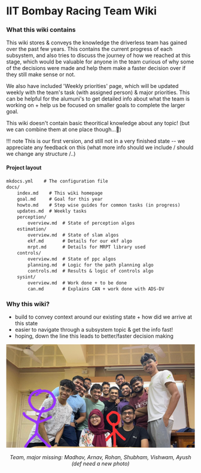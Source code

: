 # IIT Bombay Racing Team Wiki

### What this wiki contains

This wiki stores & conveys the knowledge the driverless team has gained over the past few years. This contains the current progress of each subsystem, and also tries to discuss the journey of how we reached at this stage, which would be valuable for anyone in the team curious of why some of the decisions were made and help them make a faster decision over if they still make sense or not.

We also have included 'Weekly priorities' page, which will be updated weekly with the team's task (with assigned person) & major priorities. This can be helpful for the alumuni's to get detailed info about what the team is working on + help us be focused on smaller goals to complete the larger goal.

This wiki doesn't contain basic theoritical knowledge about any topic! (but we can combine them at one place though...🤔)

!!! note
    This is our first version, and still not in a very finished state -- we appreciate any feedback on this (what more info should we include / should we change any structure /..)

#### Project layout

    mkdocs.yml    # The configuration file
    docs/
        index.md    # This wiki homepage
        goal.md     # Goal for this year
        howto.md    # Step wise guides for common tasks (in progress)
        updates.md  # Weekly tasks
        perception/
            overview.md  # State of perception algos
        estimation/
            overview.md  # State of slam algos
            ekf.md       # Details for our ekf algo
            mrpt.md      # Details for MRPT library used
        controls/
            overview.md  # State of ppc algos
            planning.md  # Logic for the path planning algo
            controls.md  # Results & logic of controls algo
        sysint/
            overview.md  # Work done + to be done
            can.md       # Explains CAN + work done with ADS-DV 

### Why this wiki?

- build to convey context around our existing state + how did we arrive at this state
- easier to navigate through a subsystem topic & get the info fast!
- hoping, down the line this leads to better/faster decision making

![Team](team.jpeg)
*<center>Team, major missing: Madhav, Arnav, Rohan, Shubham, Vishwam, Ayush (def need a new photo)</center>*